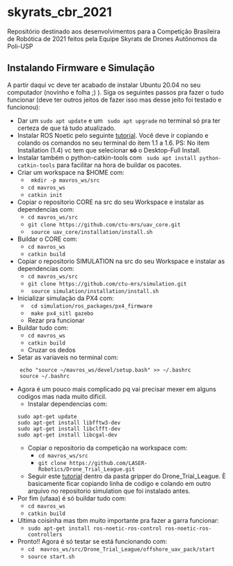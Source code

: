 # skyrats_cbr_2021
Repositório destinado aos desenvolvimentos para a Competição Brasileira de Robótica de 2021 feitos pela Equipe Skyrats de Drones Autônomos da Poli-USP

## Instalando Firmware e Simulação

A partir daqui vc deve ter acabado de instalar Ubuntu 20.04 no seu computador (novinho e folha ;) ). 
Siga os seguintes passos pra fazer o tudo funcionar (deve ter outros jeitos de fazer isso mas desse jeito foi testado e funcionou):

* Dar um ``` sudo apt update ``` e um ``` sudo apt upgrade``` no terminal só pra ter certeza de que tá tudo atualizado.
* Instalar ROS Noetic pelo seguinte [tutorial](http://wiki.ros.org/noetic/Installation/Ubuntu). Você deve ir copiando e colando os comandos no seu terminal do item 1.1 a 1.6. PS: No item Installation (1.4) vc tem que selecionar **só** o Desktop-Full Install.
* Instalar também o python-catkin-tools com ``` sudo apt install python-catkin-tools``` para facilitar na hora de buildar os pacotes.
* Criar um workspace na $HOME com:
    * ``` mkdir -p mavros_ws/src```
    * ``` cd mavros_ws ```
    * ``` catkin init ```
* Copiar o repositorio CORE na src do seu Workspace e instalar as dependencias com:
    * ``` cd mavros_ws/src ```
    * ``` git clone https://github.com/ctu-mrs/uav_core.git ```
    * ``` source uav_core/installation/install.sh```
* Buildar o CORE com:
    * ```cd mavros_ws```
    * ``` catkin build ```
* Copiar o repositorio SIMULATION na src do seu Workspace e instalar as dependencias com:
    * ``` cd mavros_ws/src ```
    * ``` git clone https://github.com/ctu-mrs/simulation.git ```
    * ``` source simulation/installation/install.sh```
* Inicializar simulação da PX4 com:
    * ``` cd simulation/ros_packages/px4_firmware```
    * ``` make px4_sitl gazebo```
    * Rezar pra funcionar
* Buildar tudo com:
    * ```cd mavros_ws```
    * ``` catkin build ```
    * Cruzar os dedos
* Setar as variaveis no terminal com:
```bash: 
    echo "source ~/mavros_ws/devel/setup.bash" >> ~/.bashrc
    source ~/.bashrc 
```
* Agora é um pouco mais complicado pq vai precisar mexer em alguns codigos mas nada muito dificil.
    * Instalar dependencias com:
    ```bash:
    sudo apt-get update
    sudo apt-get install libfftw3-dev
    sudo apt-get install libclfft-dev
    sudo apt-get install libcgal-dev
    ```
    * Copiar o repositorio da competição na workspace com:
        * ``` cd mavros_ws/src ```
        * ``` git clone https://github.com/LASER-Robotics/Drone_Trial_League.git ```
    * Seguir este [tutorial](https://github.com/LASER-Robotics/Drone_Trial_League/tree/master/gripper) dentro da pasta gripper do Drone_Trial_League. È basicamente ficar copiando linha de codigo e colando em outro arquivo no repositorio simulation que foi instalado antes.
* Por fim (ufaaa) é só buildar tudo com:
    * ```cd mavros_ws```
    * ``` catkin build ```
* Ultima coisinha mas tbm muito importante pra fazer a garra funcionar:
    * ```sudo apt-get install ros-noetic-ros-control ros-noetic-ros-controllers```
* Pronto!! Agora é só testar se está funcionando com:
    * ``` cd  mavros_ws/src/Drone_Trial_League/offshore_uav_pack/start ```
    * ``` source start.sh ```
